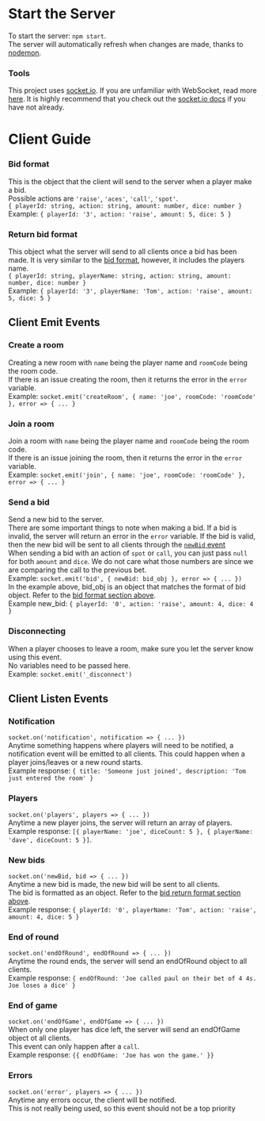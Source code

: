 # Start the Server
To start the server: `npm start`.   
The server will automatically refresh when changes are made, thanks to [nodemon](https://github.com/remy/nodemon).

### Tools
This project uses [socket.io](https://socket.io/). If you are unfamiliar with WebSocket, read more [here](https://en.wikipedia.org/wiki/WebSocket). It is highly recommend that you check out the [socket.io docs](https://socket.io/docs/v4/) if you have not already.

# Client Guide


### Bid format
This is the object that the client will send to the server when a player make a bid.  
Possible actions are `'raise'`, `'aces'`, `'call'`, `'spot'`.  
`{ playerId: string, action: string, amount: number, dice: number }`  
Example: `{ playerId: '3', action: 'raise', amount: 5, dice: 5 }`  

### Return bid format
This object what the server will send to all clients once a bid has been made. It is very similar to the [bid format](#bid-format), however, it includes the players name.  
`{ playerId: string, playerName: string, action: string, amount: number, dice: number }`  
Example: `{ playerId: '3', playerName: 'Tom', action: 'raise', amount: 5, dice: 5 }`  

## Client Emit Events

### Create a room
Creating a new room with `name` being the player name and `roomCode` being the room code.  
If there is an issue creating the room, then it returns the error in the `error` variable.  
Example: `socket.emit('createRoom', { name: 'joe', roomCode: 'roomCode' }, error => { ... }`

### Join a room
Join a room with `name` being the player name and `roomCode` being the room code.  
If there is an issue joining the room, then it returns the error in the `error` variable.  
Example: `socket.emit('join', { name: 'joe', roomCode: 'roomCode' }, error => { ... }`

### Send a bid
Send a new bid to the server.  
There are some important things to note when making a bid. If a bid is invalid, the server will return an error in the `error` variable. If the bid is valid, then the new bid will be sent to all clients through the [`newBid` event](#new-bids)  
When sending a bid with an action of `spot` or `call`, you can just pass `null` for both `amount` and `dice`. We do not care what those numbers are since we are comparing the call to the previous bet.  
Example: `socket.emit('bid', { newBid: bid_obj }, error => { ... })`  
In the example above, bid_obj is an object that matches the format of bid object. Refer to the [bid format section above](#bid-format).  
Example new_bid: `{ playerId: '0', action: 'raise', amount: 4, dice: 4 }`  

### Disconnecting
When a player chooses to leave a room, make sure you let the server know using this event.  
No variables need to be passed here.  
Example: `socket.emit('_disconnect')`  

## Client Listen Events
### Notification
`socket.on('notification', notification => { ... })`  
Anytime something happens where players will need to be notified, a notification event will be emitted to all clients. This could happen when a player joins/leaves or a new round starts.  
Example response: `{ title: 'Someone just joined', description: 'Tom just entered the room' }`

### Players
`socket.on('players', players => { ... })`  
Anytime a new player joins, the server will return an array of players.  
Example response:  `[{ playerName: 'joe', diceCount: 5 }, { playerName: 'dave', diceCount: 5 }]`.  

### New bids
`socket.on('newBid, bid => { ... })`  
Anytime a new bid is made, the new bid will be sent to all clients.  
The bid is formatted as an object. Refer to the [bid return format section above](#bid-return-format).  
Example response: `{ playerId: '0', playerName: 'Tom', action: 'raise', amount: 4, dice: 5 }`  

### End of round
`socket.on('endOfRound', endOfRound => { ... })`  
Anytime the round ends, the server will send an endOfRound object to all clients.  
Example response: `{ endOfRound: 'Joe called paul on their bet of 4 4s. Joe loses a dice' }`  

### End of game
`socket.on('endOfGame', endOfGame => { ... })`  
When only one player has dice left, the server will send an endOfGame object ot all clients.  
This event can only happen after a `call`.  
Example response: `{{ endOfGame: 'Joe has won the game.' }}`

### Errors
`socket.on('error', players => { ... })`  
Anytime any errors occur, the client will be notified.  
This is not really being used, so this event should not be a top priority